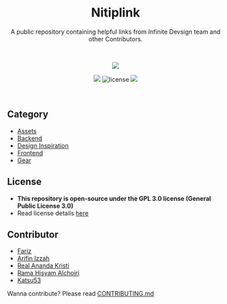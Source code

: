 <h1 align=center>Nitiplink</h1>
<p align=center>
A public repository containing helpful links from Infinite Devsign team and other Contributors.
</p>

<br>

<p align=center>
  <img src="https://forthebadge.com/images/badges/makes-people-smile.svg">
</p>

<p align=center>
  <img src="https://visitor-badge.laobi.icu/badge?page_id=infinitedevsign.nitiplink"/>
  <img src="https://img.shields.io/badge/license-GPL-blue.svg" alt="license"/>
  <img src="https://img.shields.io/badge/created%20by-Infinite%20Devsign%20Team-blue"/>
</p>

<br>

## Category
- <a href="assets/">Assets</a>
- <a href="backend/">Backend</a>
- <a href="design-inspiration/">Design Inspiration</a>
- <a href="frontend/">Frontend</a>
- <a href="gear/">Gear</a>

## License
- <b>This repository is open-source under the GPL 3.0 license (General Public License 3.0)</b>
- Read license details <a href="LICENSE">here</a>

## Contributor
- <a href="https://github.com/FarizInk">Fariz</a>
- <a href="https://github.com/arifinizzah">Arifin Izzah</a>
- <a href="https://github.com/anaknyata">Real Ananda Kristi</a>
- <a href="https://github.com/ramahisyam">Rama Hisyam Alchoiri</a>
- <a href="https://github.com/katsu53">Katsu53</a>

Wanna contribute? Please read <a href="CONTRIBUTING.md">CONTRIBUTING.md</a>
